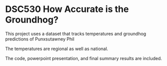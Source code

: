 # DSC530 How Accurate is the Groundhog?

This project uses a dataset that tracks temperatures and groundhog predictions of Punxsutawney Phil

The temperatures are regional as well as national.

The code, powerpoint presentation, and final summary results are included.
